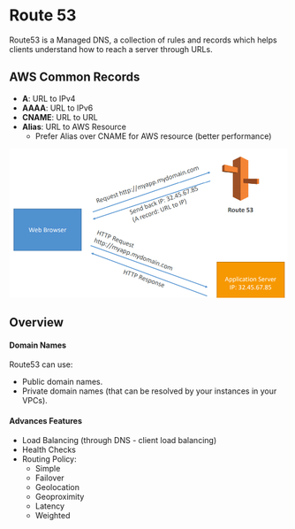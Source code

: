 # Route 53

Route53 is a Managed DNS, a collection of rules and records which helps clients understand how to reach a server through URLs.

## AWS Common Records

* __A__: URL to IPv4
* __AAAA__: URL to IPv6
* __CNAME__: URL to URL
* __Alias__: URL to AWS Resource
	* Prefer Alias over CNAME for AWS resource (better performance)

![A record](./routing.png)

## Overview

#### Domain Names

Route53 can use:
* Public domain names.
* Private domain names (that can be resolved by your instances in your VPCs).

#### Advances Features

* Load Balancing (through DNS - client load balancing)
* Health Checks
* Routing Policy:
	* Simple
	* Failover
	* Geolocation
	* Geoproximity
	* Latency
	* Weighted	
